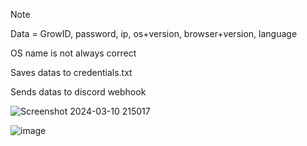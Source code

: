 > [!NOTE]
> Data = GrowID, password, ip, os+version, browser+version, language
>
> OS name is not always correct
> 
> Saves datas to credentials.txt
> 
> Sends datas to discord webhook
>

![Screenshot 2024-03-10 215017](https://github.com/Bt08s/Growtopia-Phisher/assets/68190921/53897f1a-cc53-4394-9c5e-381ee8208939)

![image](https://github.com/Bt08s/Growtopia-Fisher/assets/68190921/8dc79b56-1373-43b6-ae11-b015898f12a4)
